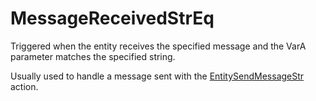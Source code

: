 # MessageReceivedStrEq

Triggered when the entity receives the specified message and the VarA
parameter matches the specified string.

Usually used to handle a message sent with the
[EntitySendMessageStr](Action/EntitySendMessageStr) action.
